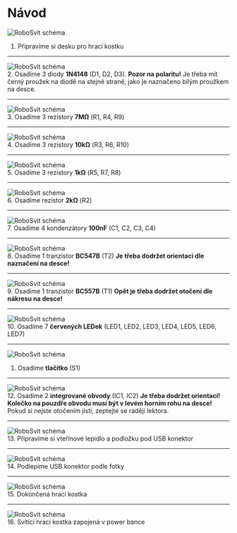 # Návod

![RoboSvit schéma](assets/Electronic_dice-01.jpg)<br>
1. Připravíme si desku pro hrací kostku
<hr>

![RoboSvit schéma](assets/Electronic_dice-02.jpg)<br>
2. Osadíme 3 diody **1N4148** (D1, D2, D3). **Pozor na polaritu!** Je třeba mít černý proužek na diodě na stejné straně, jako je naznačeno bílým proužkem na desce.
<hr>

![RoboSvit schéma](assets/Electronic_dice-03.jpg)<br>
3. Osadíme 3 rezistory **7MΩ** (R1, R4, R9)
<hr>

![RoboSvit schéma](assets/Electronic_dice-04.jpg)<br>
4. Osadíme 3 rezistory **10kΩ** (R3, R6, R10)
<hr>

![RoboSvit schéma](assets/Electronic_dice-05.jpg)<br>
5. Osadíme 3 rezistory **1kΩ** (R5, R7, R8)
<hr>

![RoboSvit schéma](assets/Electronic_dice-06.jpg)<br>
6. Osadíme rezistor **2kΩ** (R2)
<hr>

![RoboSvit schéma](assets/Electronic_dice-07.jpg)<br>
7. Osadíme 4 kondenzátory **100nF** (C1, C2, C3, C4)
<hr>

![RoboSvit schéma](assets/Electronic_dice-08.jpg)<br>
8. Osadíme 1 tranzistor **BC547B** (T2) **Je třeba dodržet orientaci dle naznačení na desce!**
<hr>

![RoboSvit schéma](assets/Electronic_dice-09.jpg)<br>
9.  Osadíme 1 tranzistor **BC557B** (T1) **Opět je třeba dodržet otočení dle nákresu na desce!**
<hr>

![RoboSvit schéma](assets/Electronic_dice-10.jpg)<br>
10. Osadíme 7 **červených LEDek** (LED1, LED2, LED3, LED4, LED5, LED6, LED7)
<hr>

![RoboSvit schéma](assets/Electronic_dice-11.jpg)<br>
1.  Osadíme **tlačítko** (S1)
<hr>

![RoboSvit schéma](assets/Electronic_dice-12.jpg)<br>
12. Osadíme 2 **integrované obvody** (IC1, IC2) **Je třeba dodržet orientaci! Kolečko na pouzdře obvodu musí být v levém horním rohu na desce!** Pokud si nejste otočením jisti, zeptejte se raději lektora.
<hr>

![RoboSvit schéma](assets/Electronic_dice-13.jpg)<br>
13. Připravíme si vteřinové lepidlo a podložku pod USB konektor
<hr>

![RoboSvit schéma](assets/Electronic_dice-14.jpg)<br>
14. Podlepíme USB konektor podle fotky
<hr>

![RoboSvit schéma](assets/Electronic_dice-15.jpg)<br>
15. Dokončená hrací kostka
<hr>

![RoboSvit schéma](assets/Electronic_dice-16.jpg)<br>
16.  Svítící hrací kostka zapojená v power bance